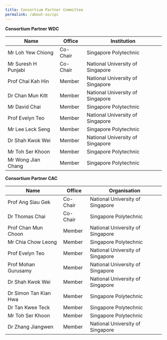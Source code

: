 ```yaml
---
title: Consortium Partner Committee
permalink: /about-us/cpc
---
```

**Consortium Partner WDC**

| Name | Office | Institution |
| -------- | -------- | -------- |
| Mr Loh Yew Chiong     | Co-Chair   | Singapore Polytechnic   |
| Mr Suresh H Punjabi     | Co-Chair   | National University of Singapore   |
| Prof Chai Kah Hin     | Member  |  National University of Singapore   |
| Dr Chan Mun Kitt     | Member   |  National University of Singapore   |
| Mr David Chai     | Member   |  Singapore Polytechnic   |
| Prof Evelyn Teo     | Member  | National University of Singapore   |
| Mr Lee Leck Seng    | Member   |  Singapore Polytechnic  |
| Dr Shah Kwok Wei     | Member   | National University of Singapore   |
| Mr Toh Ser Khoon     | Member   |  Singapore Polytechnic   |
| Mr Wong Jian Chang     | Member   |  Singapore Polytechnic   |

**Consortium Partner CAC**

| Name | Office | Organisation |
| -------- | -------- | -------- |
| Prof Ang Siau Gek     | Co-Chair   | National University of Singapore   |
| Dr Thomas Chai     | Co-Chair   | Singapore Polytechnic  |
| Prof Chan Mun Choon     | Member  |  National University of Singapore   |
| Mr Chia Chow Leong    | Member   |  Singapore Polytechnic  |
| Prof Evelyn Teo     | Member  | National University of Singapore   |
| Prof Mohan Gurusamy     | Member   |  National University of Singapore   |
| Dr Shah Kwok Wei     | Member   | National University of Singapore   |
| Dr Simon Tan Kian Hwa     | Member   |  Singapore Polytechnic   |
| Dr Tan Kwee Teck     | Member   |  Singapore Polytechnic   |
| Mr Toh Ser Khoon     | Member   |  Singapore Polytechnic   |
| Dr Zhang Jiangwen    | Member   | National University of Singapore   |